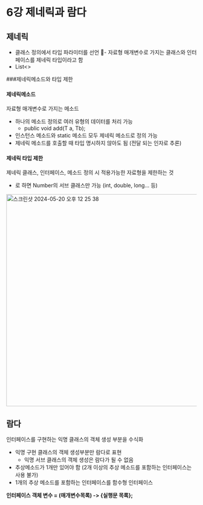 # 6강 제네릭과 람다

## 제네릭
- 클래스 정의에서 타입 파라미터를 선언
- 자료형 매개변수로 가지는 클래스와 인터페이스를 제네릭 타입이라고 함
- List<>

###제네릭메소드와 타입 제한

#### 제네릭메소드
자료형 매개변수로 가지는 메소드
- 하나의 메소드 정의로 여러 유형의 데이터를 처리 가능
  - public <T> void add(T a, Tb);
- 인스턴스 메소드와 static 메소드 모두 제네릭 메소드로 정의 가능
- 제네릭 메소드를 호출할 때 타입 명시하지 않아도 됨 (전달 되는 인자로 추론)

#### 제네릭 타입 제한
제네릭 클래스, 인터페이스, 메소드 정의 시 적용가능한 자료형을 제한하는 것
- <T extends Numbers> 로 하면 Number의 서브 클래스만 가능 (int, double, long... 등)

<img width="561" alt="스크린샷 2024-05-20 오후 12 25 38" src="https://github.com/lliimm318/university/assets/66578746/a3780d84-e140-493c-9186-3e196e9db952">

## 람다
인터페이스를 구현하는 익명 클래스의 객체 생성 부분을 수식화

- 익명 구현 클래스의 객체 생성부분만 람다로 표현
  - 익명 서브 클래스의 객체 생성은 람다가 될 수 없음
- 추상메소드가 1개만 있어야 함 (2개 이상의 추상 메소드를 포함하는 인터페이스는 사용 불가)
- 1개의 추상 메소드를 포함하는 인터페이스를 함수형 인터페이스

**인터페이스 객체 변수 = (매개변수목록) -> {실행문 목록};**
